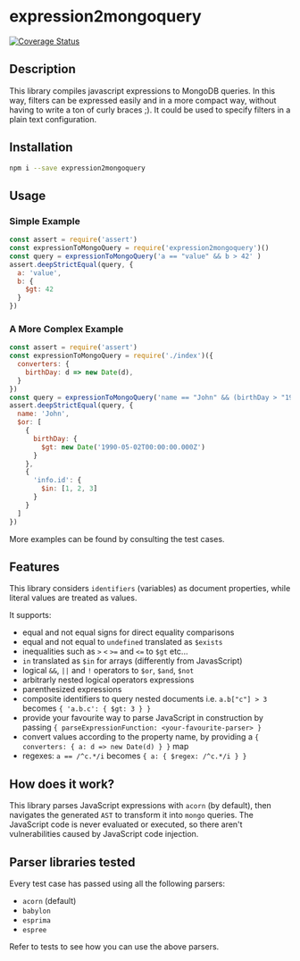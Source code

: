 # expression2mongoquery
[![Coverage Status](https://coveralls.io/repos/github/PaoloSarti/expression2mongoquery/badge.svg?branch=master)](https://coveralls.io/github/PaoloSarti/expression2mongoquery?branch=master)

## Description
This library compiles javascript expressions to MongoDB queries. In this way, filters can be expressed easily and in a more compact way, without having to write a ton of curly braces ;).
It could be used to specify filters in a plain text configuration.

## Installation
```bash
npm i --save expression2mongoquery
```

## Usage
### Simple Example
```js
const assert = require('assert')
const expressionToMongoQuery = require('expression2mongoquery')()
const query = expressionToMongoQuery('a == "value" && b > 42' )
assert.deepStrictEqual(query, {
  a: 'value',
  b: {
    $gt: 42
  }
})
```

### A More Complex Example
```js
const assert = require('assert')
const expressionToMongoQuery = require('./index')({
  converters: {
    birthDay: d => new Date(d),
  }
})
const query = expressionToMongoQuery('name == "John" && (birthDay > "1990-05-02" || info.id in [1,2,3])')
assert.deepStrictEqual(query, {
  name: 'John',
  $or: [
    {
      birthDay: {
        $gt: new Date('1990-05-02T00:00:00.000Z')
      }
    },
    {
      'info.id': {
        $in: [1, 2, 3]
      }
    }
  ]
})
```

More examples can be found by consulting the test cases.

## Features
This library considers `identifiers` (variables) as document properties, while literal values are treated as values.


It supports:
 - equal and not equal signs for direct equality comparisons
 - equal and not equal to `undefined` translated as `$exists`
 - inequalities such as `>` `<` `>=` and `<=` to `$gt` etc...
 - `in` translated as `$in` for arrays (differently from JavasScript)
 - logical `&&`, `||` and `!` operators to `$or`, `$and`, `$not`
 - arbitrarly nested logical operators expressions
 - parenthesized expressions
 - composite identifiers to query nested documents i.e. `a.b["c"] > 3` becomes `{ 'a.b.c': { $gt: 3 } }`
 - provide your favourite way to parse JavaScript in construction by passing `{ parseExpressionFunction: <your-favourite-parser> }`
 - convert values according to the property name, by providing a `{ converters: { a: d => new Date(d) } }` map
 - regexes: `a == /^c.*/i` becomes `{ a: { $regex: /^c.*/i } }`

## How does it work?
This library parses JavaScript expressions with `acorn` (by default), then navigates the generated `AST` to transform it into `mongo` queries.
The JavaScript code is never evaluated or executed, so there aren't vulnerabilities caused by JavaScript code injection.

## Parser libraries tested
Every test case has passed using all the following parsers:
 - `acorn` (default)
 - `babylon`
 - `esprima`
 - `espree`

Refer to tests to see how you can use the above parsers.
